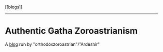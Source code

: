 [[blogs]]

---

# Authentic Gatha Zoroastrianism

A [blog](https://authenticgathazoroastrianism.org/) run by "orthodoxzoroastrian"/"Ardeshir"

